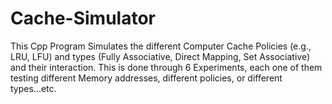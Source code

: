 # Cache-Simulator
This Cpp Program Simulates the different Computer Cache Policies (e.g., LRU, LFU) and types (Fully Associative, Direct Mapping, Set Associative) and their interaction. This is done through 6 Experiments, each one of them testing different Memory addresses, different policies, or different types...etc.
